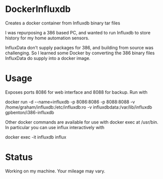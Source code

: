 # DockerInfluxdb
Creates a docker container from Influxdb binary tar files

I was repurposing a 386 based PC, and wanted to run Influxdb to store history for my home automation sensors.

InfluxData don't supply packages for 386, and building from source was challenging.  So I learned some Docker by converting the 386 binary files InfluxData do supply into a docker image.

# Usage

Exposes ports 8086 for web interface and 8088 for backup.  Run with 

   docker run -d --name=influxdb -p 8086:8086 -p 8088:8088 -v /home/graham/influxdb:/etc/influxdb:ro -v influxdbdata:/var/lib/influxdb gpbenton/i386-influxdb

Other docker commands are available for use with docker exec at /usr/bin.  In particular you can use influx interactively with

   docker exec -it influxdb influx


# Status
Working on my machine.  Your mileage may vary.
